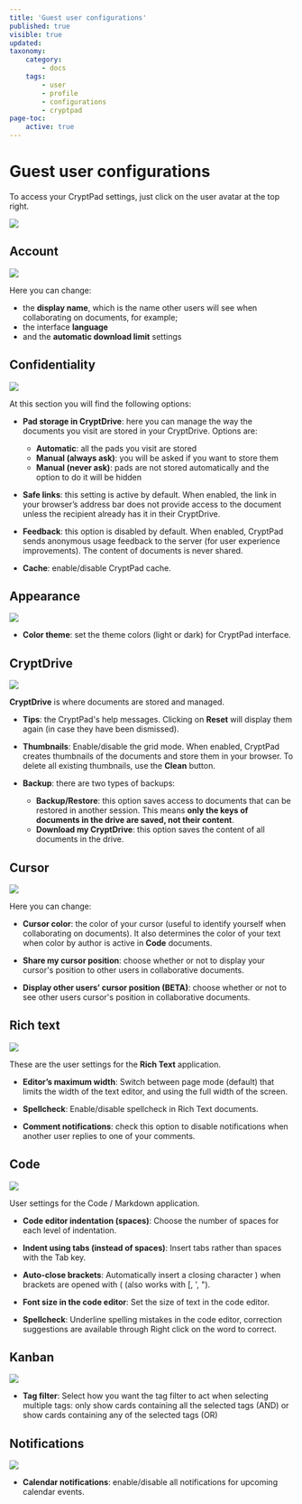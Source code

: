 ```yaml
---
title: 'Guest user configurations'
published: true
visible: true
updated:
taxonomy:
    category:
        - docs
    tags:
        - user
        - profile
        - configurations
        - cryptpad
page-toc:
    active: true
---
```


# Guest user configurations
To access your CryptPad settings, just click on the user avatar at the top right.

![](en/settings.png)

## Account

![](en/account.png)

Here you can change:
- the **display name**, which is the name other users will see when collaborating on documents, for example;
- the interface **language**
- and the **automatic download limit**  settings

## Confidentiality

![](en/confidentiality.png)

At this section you will find the following options:
- **Pad storage in CryptDrive**: here you can manage the way the documents you visit are stored in your CryptDrive. Options are:
    - **Automatic**: all the pads you visit are stored
    - **Manual (always ask)**: you will be asked if you want to store them
    - **Manual (never ask)**: pads are not stored automatically and the option to do it will be hidden


- **Safe links**: this setting is active by default. When enabled, the link in your browser’s address bar does not provide access to the document unless the recipient already has it in their CryptDrive.

- **Feedback**: this option is disabled by default. When enabled, CryptPad sends anonymous usage feedback to the server (for user experience improvements). The content of documents is never shared.

- **Cache**: enable/disable CryptPad cache.

## Appearance

![](en/appearance.png)

- **Color theme**: set the theme colors (light or dark) for CryptPad interface.

## CryptDrive

![](en/cryptdrive.png)

**CryptDrive** is where documents are stored and managed.

- **Tips**: the CryptPad's help messages. Clicking on **Reset** will display them again (in case they have been dismissed).

- **Thumbnails**: Enable/disable the grid mode. When enabled, CryptPad creates thumbnails of the documents and store them in your browser. To delete all existing thumbnails, use the **Clean** button.

- **Backup**: there are two types of backups:
    - **Backup/Restore**: this option saves access to documents that can be restored in another session. This means **only the keys of documents in the drive are saved, not their content**.
    - **Download my CryptDrive**: this option saves the content of all documents in the drive.

## Cursor
![](en/cursor.png)

Here you can change:
- **Cursor color**: the color of your cursor (useful to identify yourself when collaborating on documents). It also determines the color of your text when color by author is active in **Code** documents.

- **Share my cursor position**: choose whether or not to display your cursor's position to other users in collaborative documents.

- **Display other users’ cursor position (BETA)**: choose whether or not to see other users cursor's position in collaborative documents.

## Rich text
![](en/rich_text.png)

These are the user settings for the **Rich Text** application.

- **Editor’s maximum width**: Switch between page mode (default) that limits the width of the text editor, and using the full width of the screen.

- **Spellcheck**: Enable/disable spellcheck in Rich Text documents.

- **Comment notifications**: check this option to disable notifications when another user replies to one of your comments.

## Code
![](en/code.png)

User settings for the Code / Markdown application.

- **Code editor indentation (spaces)**: Choose the number of spaces for each level of indentation.

- **Indent using tabs (instead of spaces)**: Insert tabs rather than spaces with the Tab key.

- **Auto-close brackets**: Automatically insert a closing character ) when brackets are opened with ( (also works with [, ', ").

- **Font size in the code editor**: Set the size of text in the code editor.

- **Spellcheck**: Underline spelling mistakes in the code editor, correction suggestions are available through Right click on the word to correct.

## Kanban
![](en/kanban.png)

- **Tag filter**: Select how you want the tag filter to act when selecting multiple tags: only show cards containing all the selected tags (AND) or show cards containing any of the selected tags (OR)

## Notifications
![](en/notifications.png)

- **Calendar notifications**: enable/disable all notifications for upcoming calendar events.
